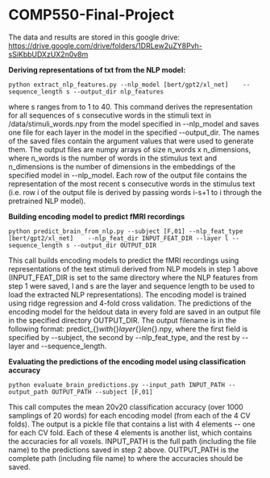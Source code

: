# COMP550-Final-Project

The data and results are stored in this google drive:
https://drive.google.com/drive/folders/1DRLew2uZY8Pvh-sSiKbbUDXzUX2n0v8m

**Deriving representations of txt from the NLP model:**

`python extract_nlp_features.py
    --nlp_model [bert/gpt2/xl_net]   
    --sequence_length s
    --output_dir nlp_features`

where s ranges from to 1 to 40. This command derives the representation for all sequences of s consecutive words in the stimuli text in /data/stimuli_words.npy from the model specified in --nlp_model and saves one file for each layer in the model in the specified --output_dir. The names of the saved files contain the argument values that were used to generate them. The output files are numpy arrays of size n_words x n_dimensions, where n_words is the number of words in the stimulus text and n_dimensions is the number of dimensions in the embeddings of the specified model in --nlp_model. Each row of the output file contains the representation of the most recent s consecutive words in the stimulus text (i.e. row i of the output file is derived by passing words i-s+1 to i through the pretrained NLP model).

**Building encoding model to predict fMRI recordings**

`python predict_brain_from_nlp.py
    --subject [F,01]
    --nlp_feat_type [bert/gpt2/xl_net]   
    --nlp_feat_dir INPUT_FEAT_DIR
    --layer l
    --sequence_length s
    --output_dir OUTPUT_DIR`

This call builds encoding models to predict the fMRI recordings using representations of the text stimuli derived from NLP models in step 1 above (INPUT_FEAT_DIR is set to the same directory where the NLP features from step 1 were saved, l and s are the layer and sequence length to be used to load the extracted NLP representations). The encoding model is trained using ridge regression and 4-fold cross validation. The predictions of the encoding model for the heldout data in every fold are saved in an output file in the specified directory OUTPUT_DIR. The output filename is in the following format: predict_{}_with_{}_layer_{}_len_{}.npy, where the first field is specified by --subject, the second by --nlp_feat_type, and the rest by --layer and --sequence_length.

**Evaluating the predictions of the encoding model using classification accuracy**

`python evaluate_brain_predictions.py
    --input_path INPUT_PATH
    --output_path OUTPUT_PATH
    --subject [F,01]`

This call computes the mean 20v20 classification accuracy (over 1000 samplings of 20 words) for each encoding model (from each of the 4 CV folds). The output is a pickle file that contains a list with 4 elements -- one for each CV fold. Each of these 4 elements is another list, which contains the accuracies for all voxels. INPUT_PATH is the full path (including the file name) to the predictions saved in step 2 above. OUTPUT_PATH is the complete path (including file name) to where the accuracies should be saved.
